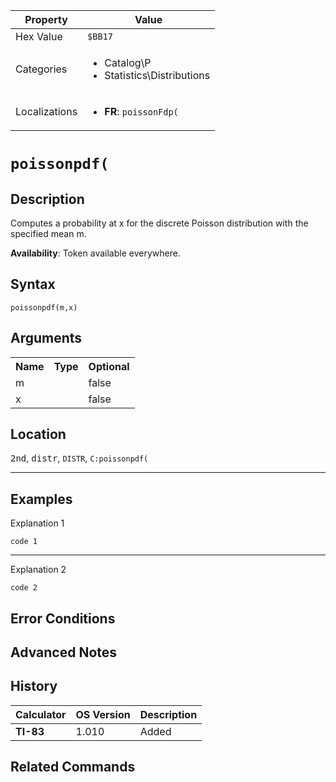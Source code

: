 | Property      | Value |
|---------------|-------|
| Hex Value     | `$BB17`|
| Categories    | <ul><li>Catalog\P</li><li>Statistics\Distributions</li></ul> |
| Localizations | <ul><li><b>FR</b>: `poissonFdp(`</li></ul> |

# `poissonpdf(`

## Description
Computes a probability at x for the discrete Poisson distribution with the specified mean m.


<b>Availability</b>: Token available everywhere.

## Syntax
`poissonpdf(m,x)`

## Arguments
<table>
<tr><th>Name</th><th>Type</th><th>Optional</th></tr>

<tr><td>m</td><td></td><td>false</td></tr>

<tr><td>x</td><td></td><td>false</td></tr>

</table>

## Location
<kbd>2nd</kbd>, <kbd>distr</kbd>, `DISTR`, `C:poissonpdf(`
<hr>

## Examples

Explanation 1
```ti-basic
code 1
```
---
Explanation 2
```ti-basic
code 2
```

## Error Conditions


## Advanced Notes


## History
| Calculator | OS Version | Description |
|------------|------------|-------------|
| <b>TI-83</b> | 1.010 | Added

## Related Commands

    